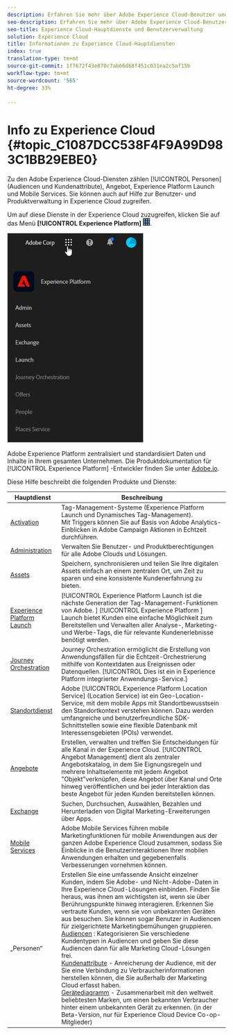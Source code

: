 ```yaml
---
description: Erfahren Sie mehr über Adobe Experience Cloud-Benutzer und -Produktverwaltung, Personen (Audiencen und Kundenattribute), Reisebegleitung, Angebote, Orte, Experience Platform Launch und Mobile Services.
seo-description: Erfahren Sie mehr über Adobe Experience Cloud-Benutzer und -Produktverwaltung, die Personen (Audiencen und Kundenattribute), Angebot, Experience Platform Launch und Mobile Services.
seo-title: Experience Cloud-Hauptdienste und Benutzerverwaltung
solution: Experience Cloud
title: Informationen zu Experience Cloud-Hauptdiensten
index: true
translation-type: tm+mt
source-git-commit: 1f7672f43e870c7ab66d68f451c031ea2c5af15b
workflow-type: tm+mt
source-wordcount: '565'
ht-degree: 33%

---
```



# Info zu Experience Cloud {#topic_C1087DCC538F4F9A99D983C1BB29EBE0}

Zu den Adobe Experience Cloud-Diensten zählen [!UICONTROL Personen] (Audiencen und Kundenattribute), Angebot, Experience Platform Launch und Mobile Services. Sie können auch auf Hilfe zur Benutzer- und Produktverwaltung in Experience Cloud zugreifen.

Um auf diese Dienste in der Experience Cloud zuzugreifen, klicken Sie auf das Menü **[!UICONTROL Experience Platform]** ![](assets/menu-icon.png).

![](assets/platform-core-services.png)

Adobe Experience Platform zentralisiert und standardisiert Daten und Inhalte in Ihrem gesamten Unternehmen. Die Produktdokumentation für [!UICONTROL Experience Platform] -Entwickler finden Sie unter [Adobe.io](https://www.adobe.io/apis/experienceplatform/home/services.html).

Diese Hilfe beschreibt die folgenden Produkte und Dienste:

| Hauptdienst | Beschreibung |
|--- |--- |
| [Activation](activation/activation.md) | Tag-Management-Systeme (Experience Platform Launch und Dynamisches Tag-Management).<br>Mit Triggers können Sie auf Basis von Adobe Analytics-Einblicken in Adobe Campaign Aktionen in Echtzeit durchführen. |
| [Administration](admin-getting-started/admin-getting-started.md) | Verwalten Sie Benutzer- und Produktberechtigungen für alle Adobe Clouds und Lösungen. |
| [Assets](experience-cloud-assets/experience-cloud-assets.md) | Speichern, synchronisieren und teilen Sie Ihre digitalen Assets einfach an einem zentralen Ort, um Zeit zu sparen und eine konsistente Kundenerfahrung zu bieten. |
| [Experience Platform Launch](https://docs.adobe.com/content/help/de-DE/launch/using/overview.html) | [!UICONTROL Experience Platform Launch ist die nächste Generation der Tag-Management-Funktionen von Adobe. ] [!UICONTROL Experience Platform ] Launch bietet Kunden eine einfache Möglichkeit zum Bereitstellen und Verwalten aller Analyse-, Marketing- und Werbe-Tags, die für relevante Kundenerlebnisse benötigt werden. |
| [Journey Orchestration](https://docs.adobe.com/content/help/de-DE/journeys/using/journey-orchestration-home.html) | Journey Orchestration ermöglicht die Erstellung von Anwendungsfällen für die Echtzeit-Orchestrierung mithilfe von Kontextdaten aus Ereignissen oder Datenquellen. [!UICONTROL Dies ist ein in Experience Platform integrierter Anwendungs-Service.] |
| [Standortdienst](https://docs.adobe.com/content/help/de-DE/places/using/home.html) | Adobe [!UICONTROL Experience Platform Location Service] (Location Service) ist ein Geo-Location-Service, mit dem mobile Apps mit Standortbewusstsein den Standortkontext verstehen können. Dazu werden umfangreiche und benutzerfreundliche SDK-Schnittstellen sowie eine flexible Datenbank mit Interessensgebieten (POIs) verwendet. |
| [Angebote](offer-management/getting-started.md) | Erstellen, verwalten und treffen Sie Entscheidungen für alle Kanal in der Experience Cloud. [!UICONTROL Angebot Management] dient als zentraler Angebotskatalog, in dem Sie Eignungsregeln und mehrere Inhaltselemente mit jedem Angebot &quot;Objekt&quot;verknüpfen, diese Angebot über Kanal und Orte hinweg veröffentlichen und bei jeder Interaktion das beste Angebot für jeden Kunden bereitstellen können. |
| [Exchange](exchange.md) | Suchen, Durchsuchen, Auswählen, Bezahlen und Herunterladen von Digital Marketing-Erweiterungen über Apps. |
| [Mobile Services](https://docs.adobe.com/content/help/de-DE/mobile-services/using/home.html) | Adobe Mobile Services führen mobile Marketingfunktionen für mobile Anwendungen aus der ganzen Adobe Experience Cloud zusammen, sodass Sie Einblicke in die Benutzerinteraktionen Ihrer mobilen Anwendungen erhalten und gegebenenfalls Verbesserungen vornehmen können. |
| „Personen“ | Erstellen Sie eine umfassende Ansicht einzelner Kunden, indem Sie Adobe- und Nicht-Adobe-Daten in Ihre Experience Cloud-Lösungen einbinden. Finden Sie heraus, was ihnen am wichtigsten ist, wenn sie über Berührungspunkte hinweg interagieren. Erkennen Sie vertraute Kunden, wenn sie von unbekannten Geräten aus besuchen. Sie können sogar Benutzer in Audiencen für zielgerichtete Marketingbemühungen gruppieren.<br>[Audiencen](audience-library/audience-library.md) : Kategorisieren Sie verschiedene Kundentypen in Audiencen und geben Sie diese Audiencen dann für alle Marketing Cloud-Lösungen frei.<br>[Kundenattribute](attributes/attributes.md) - Anreicherung der Audience, mit der Sie eine Verbindung zu Verbraucherinformationen herstellen können, die Sie außerhalb der Marketing Cloud erfasst haben.<br>[Gerätediagramm](https://landing.adobe.com/en/na/events/summit/275658-summit-co-op.html) - Zusammenarbeit mit den weltweit beliebtesten Marken, um einen bekannten Verbraucher hinter einem unbekannten Gerät zu erkennen. (in der Beta-Version, nur für Experience Cloud Device Co-op-Mitglieder) |
